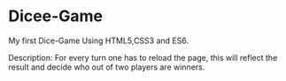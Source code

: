 # Dicee-Game

My first Dice-Game Using HTML5,CSS3 and ES6.

Description:
For every turn one has to reload the page, this will reflect the result and decide who out of two players are winners.
